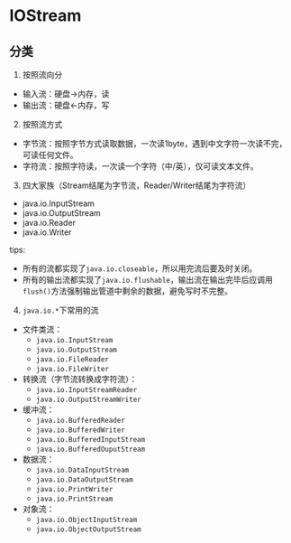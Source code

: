 # IOStream
## 分类
1. 按照流向分
- 输入流：硬盘->内存，读
- 输出流：硬盘<-内存，写

2. 按照流方式
- 字节流：按照字节方式读取数据，一次读1byte，遇到中文字符一次读不完，可读任何文件。
- 字符流：按照字符读，一次读一个字符（中/英），仅可读文本文件。

3. 四大家族（Stream结尾为字节流，Reader/Writer结尾为字符流）
- java.io.InputStream
- java.io.OutputStream
- java.io.Reader
- java.io.Writer

tips:
- 所有的流都实现了`java.io.closeable`，所以用完流后要及时关闭。
- 所有的输出流都实现了`java.io.flushable`，输出流在输出完毕后应调用`flush()`方法强制输出管道中剩余的数据，避免写时不完整。

4. `java.io.*`下常用的流
- 文件类流：
    - `java.io.InputStream`
    - `java.io.OutputStream`
    - `java.io.FileReader`
    - `java.io.FileWriter`
- 转换流（字节流转换成字符流）：  
    - `java.io.InputStreamReader`
    - `java.io.OutputStreamWriter`
- 缓冲流：
    - `java.io.BufferedReader`
    - `java.io.BufferedWriter`
    - `java.io.BufferedInputStream`
    - `java.io.BufferedOuputStream`
- 数据流：
    - `java.io.DataInputStream`
    - `java.io.DataOutputStream`
    - `java.io.PrintWriter`
    - `java.io.PrintStream`
- 对象流：
    - `java.io.ObjectInputStream`
    - `java.io.ObjectOutputStream`
